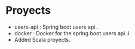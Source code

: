 
# Proyects

* users-api : Spring boot users api .
* docker : Docker for the spring boot users api .i
* Added Scala proyects. 
